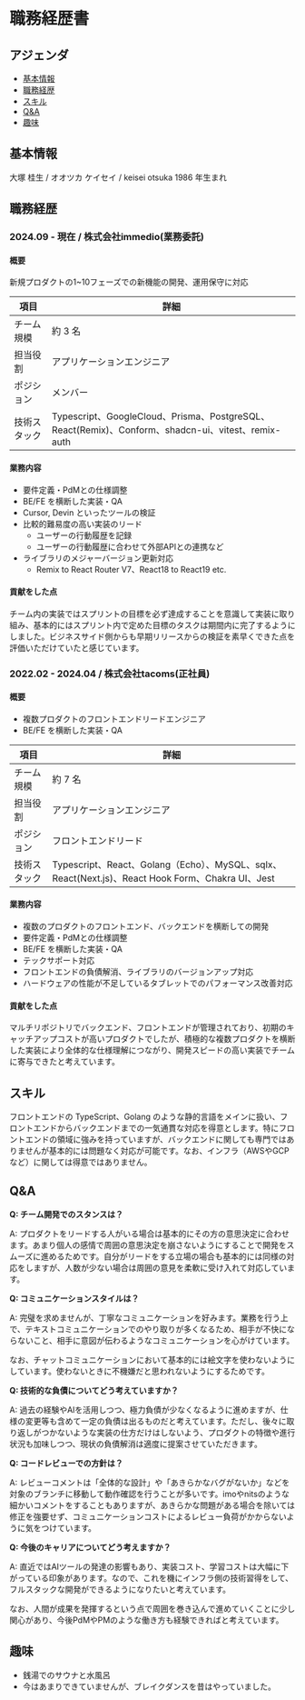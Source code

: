 # 職務経歴書

## アジェンダ
- [基本情報](#基本情報)
- [職務経歴](#職務経歴)
- [スキル](#スキル)
- [Q&A](#qa)
- [趣味](#趣味)

## 基本情報
大塚 桂生 / オオツカ ケイセイ / keisei otsuka
1986 年生まれ

## 職務経歴

### 2024.09 - 現在 / 株式会社immedio(業務委託)

#### 概要

新規プロダクトの1~10フェーズでの新機能の開発、運用保守に対応

| 項目 | 詳細 |
|------|------|
| チーム規模 | 約 3 名 |
| 担当役割 | アプリケーションエンジニア |
| ポジション | メンバー |
| 技術スタック | Typescript、GoogleCloud、Prisma、PostgreSQL、React(Remix)、Conform、shadcn-ui、vitest、remix-auth |

#### 業務内容
- 要件定義・PdMとの仕様調整
- BE/FE を横断した実装・QA
- Cursor, Devin といったツールの検証
- 比較的難易度の高い実装のリード
  - ユーザーの行動履歴を記録
  - ユーザーの行動履歴に合わせて外部APIとの連携など
- ライブラリのメジャーバージョン更新対応
  - Remix to React Router V7、React18 to React19 etc.

#### 貢献をした点
チーム内の実装ではスプリントの目標を必ず達成することを意識して実装に取り組み、基本的にはスプリント内で定めた目標のタスクは期間内に完了するようにしました。ビジネスサイド側からも早期リリースからの検証を素早くできた点を評価いただけていたと感じています。

### 2022.02 - 2024.04 / 株式会社tacoms(正社員)

#### 概要
- 複数プロダクトのフロントエンドリードエンジニア
- BE/FE を横断した実装・QA

| 項目 | 詳細 |
|------|------|
| チーム規模 | 約 7 名 |
| 担当役割 | アプリケーションエンジニア |
| ポジション | フロントエンドリード |
| 技術スタック | Typescript、React、Golang（Echo）、MySQL、sqlx、React(Next.js)、React Hook Form、Chakra UI、Jest |

#### 業務内容
- 複数のプロダクトのフロントエンド、バックエンドを横断しての開発
- 要件定義・PdMとの仕様調整
- BE/FE を横断した実装・QA
- テックサポート対応
- フロントエンドの負債解消、ライブラリのバージョンアップ対応
- ハードウェアの性能が不足しているタブレットでのパフォーマンス改善対応

#### 貢献をした点
マルチリポジトリでバックエンド、フロントエンドが管理されており、初期のキャッチアップコストが高いプロダクトでしたが、積極的な複数プロダクトを横断した実装により全体的な仕様理解につながり、開発スピードの高い実装でチームに寄与できたと考えています。

## スキル

フロントエンドの TypeScript、Golang のような静的言語をメインに扱い、フロントエンドからバックエンドまでの一気通貫な対応を得意とします。特にフロントエンドの領域に強みを持っていますが、バックエンドに関しても専門ではありませんが基本的には問題なく対応が可能です。なお、インフラ（AWSやGCPなど）に関しては得意ではありません。

## Q&A

**Q: チーム開発でのスタンスは？**

A: プロダクトをリードする人がいる場合は基本的にその方の意思決定に合わせます。あまり個人の感情で周囲の意思決定を崩さないようにすることで開発をスムーズに進めるためです。自分がリードをする立場の場合も基本的には同様の対応をしますが、人数が少ない場合は周囲の意見を柔軟に受け入れて対応しています。

**Q: コミュニケーションスタイルは？**

A: 完璧を求めませんが、丁寧なコミュニケーションを好みます。業務を行う上で、テキストコミュニケーションでのやり取りが多くなるため、相手が不快にならないこと、相手に意図が伝わるようなコミュニケーションを心がけています。

なお、チャットコミュニケーションにおいて基本的には絵文字を使わないようにしています。使わないときに不機嫌だと思われないようにするためです。

**Q: 技術的な負債についてどう考えていますか？**

A: 過去の経験やAIを活用しつつ、極力負債が少なくなるように進めますが、仕様の変更等も含めて一定の負債は出るものだと考えています。ただし、後々に取り返しがつかないような実装の仕方だけはしないよう、プロダクトの特徴や進行状況も加味しつつ、現状の負債解消は適度に提案させていただきます。

**Q: コードレビューでの方針は？**

A: レビューコメントは「全体的な設計」や「あきらかなバグがないか」などを対象のブランチに移動して動作確認を行うことが多いです。imoやnitsのような細かいコメントをすることもありますが、あきらかな問題がある場合を除いては修正を強要せず、コミュニケーションコストによるレビュー負荷がかからないように気をつけています。

**Q: 今後のキャリアについてどう考えますか？**

A: 直近ではAIツールの発達の影響もあり、実装コスト、学習コストは大幅に下がっている印象があります。なので、これを機にインフラ側の技術習得をして、フルスタックな開発ができるようになりたいと考えています。

なお、人間が成果を発揮するという点で周囲を巻き込んで進めていくことに少し関心があり、今後PdMやPMのような働き方も経験できればと考えています。

## 趣味
- 銭湯でのサウナと水風呂
- 今はあまりできていませんが、ブレイクダンスを昔はやっていました。
